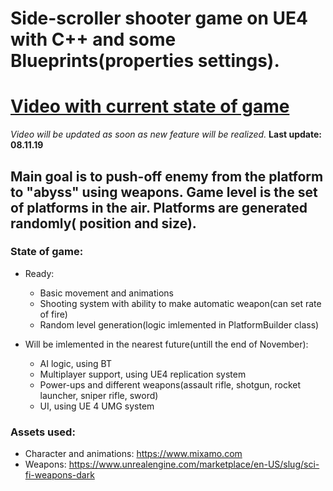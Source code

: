 # Side-scroller shooter game on UE4 with C++ and some Blueprints(properties settings).

# [Video with current state of game](https://drive.google.com/file/d/1frUIURwaEy13ws4otfLFwBIXVvKnus4X/view?usp=drivesdk)
*Video will be updated as soon as new feature will be realized.*
**Last update: 08.11.19**

## Main goal is to push-off enemy from the platform to "abyss" using weapons. Game level is the set of platforms in the air. Platforms are generated randomly( position and size).



### State of game:
- Ready:
  - Basic movement and animations
  - Shooting system with ability to make automatic weapon(can set rate of fire)
  - Random level generation(logic imlemented in PlatformBuilder class)

- Will be imlemented in the nearest future(untill the end of November):
  - AI logic, using BT
  - Multiplayer support, using UE4 replication system
  - Power-ups and different weapons(assault rifle, shotgun, rocket launcher, sniper rifle, sword)
  - UI, using UE 4 UMG system

### Assets used:
- Character and animations: https://www.mixamo.com
- Weapons: https://www.unrealengine.com/marketplace/en-US/slug/sci-fi-weapons-dark
